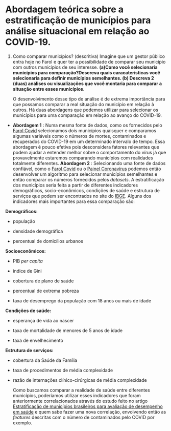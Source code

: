 #  Abordagem teórica sobre a estratificação de municípios para análise  situacional em relação ao COVID-19.

 

 1. Como comparar municípios? (descritiva)
Imagine que um gestor público entra hoje no Farol e quer ter a possibilidade de comparar seu município com outros municípios de seu interesse.  **(a)Como você selecionaria municípios para comparação?Descreva quais caracaterísticas você selecionaria para definir municípios semelhantes. (b) Descreva 2 (duas) análises ou visualizações que você montaria para comparar a situação entre esses municípios.**

	O desenvolvimento desse tipo de análise é de extrema importância para que possamos comparar a real situação do município em relação à outros. Há duas abordagens que podemos utilizar para selecionar os municípios para uma comparação em relação ao avanço do COVID-19.
    

 - **Abordagem 1** : Numa mesma fonte de dados, como os fornecidos pelo [Farol Covid](https://farolcovid.coronacidades.org/) selecionamos dois municípios quaisquer e comparamos algumas variáveis como o números de mortes, contaminados e recuperados do COVID-19 em um determinado intervalo de tempo.  Essa abordagem é pouco efetiva pois desconsidera fatores relevantes que podem ajudar a entender melhor sobre o comportamento do vírus já que provavelmente estaremos comparando municípios com realidades totalmente diferentes.
 **Abordagem 2** :  Selecionando uma fonte de dados confiável, como o [Farol Covid](https://farolcovid.coronacidades.org/) ou o [Painel Coronavírus](https://covid.saude.gov.br/) podemos então desenvolver um algoritmo para selecionar municípios semelhantes e então comparar os números fornecidos pelos *datasets*. 
	  A estratificação dos municípios seria feita a partir de diferentes indicadores demográficos, socio-econômicos, condições de saúde e estrutura de serviços que podem ser encontrados no site do [IBGE](https://www.ibge.gov.br/). Alguns dos indicadores mais importantes para essa comparação são:

**Demográficos:**

   - população
    
   - densidade demográfica
    
   - percentual de domicílios urbanos
    
**Socioeconômicos:**

  - PIB  _per capita_
    
   - índice de Gini
    
   - cobertura de plano de saúde
    
  - percentual de extrema pobreza
    
  - taxa de desemprego da população com 18 anos ou mais de idade

**Condições de saúde:**
  - esperança de vida ao nascer
    
   - taxa de mortalidade de menores de 5 anos de idade
    
   - taxa de envelhecimento

**Estrutura de serviços:**
   - cobertura da Saúde da Família
    
   - taxa de procedimentos de média complexidade
    
   - razão de internações clínico-cirúrgicas de média complexidade
   
	 Como buscamos comparar a realidade de saúde entre diferentes municípios, poderíamos utilizar esses indicadores que foram anteriormente correlacionados através do estudo feito no artigo [Estratificação de municípios brasileiros para avaliação de desempenho em saúde](https://www.scielo.br/scielo.php?pid=S2237-96222016000400767&script=sci_arttext) e quem sabe fazer uma nova correlação, envolvendo então as *features* descritas com o número de contaminados pelo  COVID por exemplo.

